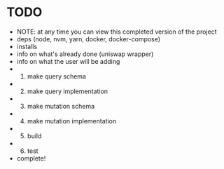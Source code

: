 # TODO
- NOTE: at any time you can view this completed version of the project
- deps (node, nvm, yarn, docker, docker-compose)
- installs
- info on what's already done (uniswap wrapper)
- info on what the user will be adding
- 1. make query schema
- 2. make query implementation
- 3. make mutation schema
- 4. make mutation implementation
- 5. build
- 6. test
- complete!
